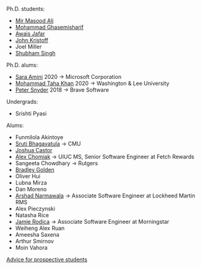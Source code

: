 Ph.D. students: 

* [Mir Masood Ali][masood]
* [Mohammad Ghasemisharif][moe]
* [Awais Jafar][awais]
* [John Kristoff][jtk]
* Joel Miller
* [Shubham Singh][shubham]

Ph.D. alums:

* [Sara Amini][sara] 2020 -> Microsoft Corporation
* [Mohammad Taha Khan][taha] 2020 -> Washington & Lee University
* [Peter Snyder][pete] 2018 -> Brave Software

Undergrads:

* Srishti Pyasi

Alums:

* Funmilola Akintoye
* [Sruti Bhagavatula][sruti] -> CMU
* [Joshua Castor][josh]
* [Alex Chomiak](https://www.linkedin.com/in/alex-chomiak-308bb0195/) -> UIUC MS, Senior Software Engineer at Fetch Rewards
* Sangeeta Chowdhary -> Rutgers
* [Bradley Golden][bradley]
* Oliver Hui
* Lubna Mirza
* Dan Moreno
* [Arshad Narmawala](https://www.linkedin.com/in/anarmawala) -> Associate Software Engineer at Lockheed Martin RMS
* Alex Pieczynski
* Natasha Rice
* [Jamie Rodica](https://www.linkedin.com/in/jamie-rodica/) -> Associate Software Engineer at Morningstar
* Weiheng Alex Ruan
* Ameesha Saxena
* Arthur Smirnov
* Moin Vahora


[Advice for prospective students](prospective.html)

[masood]: https://mirmasoodali.com/
[awais]: https://www.cs.uic.edu/~awais/
[jtk]: https://dataplane.org/jtk/
[josh]: https://bluuarc.github.io/
[bradley]: https://bradleygolden.github.io/
[sruti]: https://www.cs.cmu.edu/~sbhagava/
[taha]: https://www.tahakhan.net/
[pete]: https://www.peteresnyder.com/
[arthur]: https://www.cs.uic.edu/~asmirnov/
[sara]: https://www.cs.uic.edu/~samini/
[moe]: https://www.cs.uic.edu/~mghasemi/
[shubham]: https://shubhams.github.io/